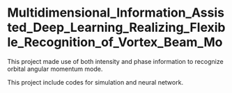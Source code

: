 # Multidimensional_Information_Assisted_Deep_Learning_Realizing_Flexible_Recognition_of_Vortex_Beam_Mo
This project made use of both intensity and phase information to recognize orbital angular momentum mode.

This project include codes for simulation and neural network.
